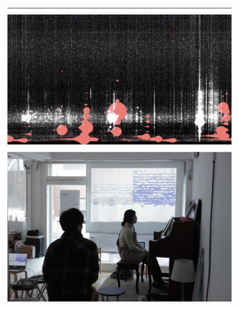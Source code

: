 
<link type="text/css" rel="stylesheet" href="/stylesheets/main.css" />


***


[<img src="img/ae_main.png">](post/ambientExchange.md)

[<img src="img/pd_main.png">](post/pianoday2019.md)
